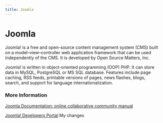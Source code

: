 ```yaml
---
title: Joomla
---
```


# Joomla

Joomla! is a free and open-source content management system (CMS) built on a model–view–controller web application framework that can be used independently of the CMS. It is developed by Open Source Matters, Inc.

Joomla! is written in object-oriented programming (OOP) PHP. It can store data in MySQL, PostgreSQL or MS SQL database. Features include page caching, RSS feeds, printable versions of pages, news flashes, blogs, search, and support for language internationalization.

### More Information

[Joomla Documentation: online collaborative community manual](https://docs.joomla.org/)

[Joomla! Developers Portal](https://docs.joomla.org/Portal:Developers)
My changes
